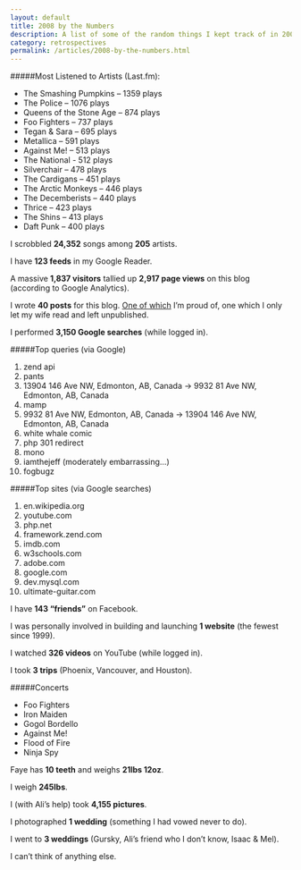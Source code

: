 ```yaml
---
layout: default
title: 2008 by the Numbers
description: A list of some of the random things I kept track of in 2008.
category: retrospectives
permalink: /articles/2008-by-the-numbers.html
---
```

#####Most Listened to Artists (Last.fm):

* The Smashing Pumpkins – 1359 plays
* The Police – 1076 plays
* Queens of the Stone Age – 874 plays
* Foo Fighters – 737 plays
* Tegan & Sara – 695 plays
* Metallica – 591 plays
* Against Me! – 513 plays
* The National - 512 plays
* Silverchair – 478 plays
* The Cardigans – 451 plays
* The Arctic Monkeys – 446 plays
* The Decemberists – 440 plays
* Thrice – 423 plays
* The Shins – 413 plays
* Daft Punk – 400 plays

I scrobbled **24,352** songs among **205** artists.

I have **123 feeds** in my Google Reader. 

A massive **1,837 visitors** tallied up **2,917 page views** on this blog (according to Google Analytics).

I wrote **40 posts** for this blog. [One of which](/articles/risk.html) I&rsquo;m proud of, one which I only let my wife read and left unpublished. 

I performed **3,150 Google searches** (while logged in). 

#####Top queries (via Google)

1. zend api
2. pants
3. 13904 146 Ave NW, Edmonton, AB, Canada -> 9932 81 Ave NW, Edmonton, AB, Canada
4. mamp
5. 9932 81 Ave NW, Edmonton, AB, Canada -> 13904 146 Ave NW, Edmonton, AB, Canada
6. white whale comic
7. php 301 redirect
8. mono
9. iamthejeff (moderately embarrassing…)
10. fogbugz
 
#####Top sites (via Google searches)

1. en.wikipedia.org
2. youtube.com
3. php.net
4. framework.zend.com
5. imdb.com
6. w3schools.com
7. adobe.com
8. google.com
9. dev.mysql.com
10. ultimate-guitar.com

I have **143 &ldquo;friends&rdquo;** on Facebook.

I was personally involved in building and launching **1 website** (the fewest since 1999). 

I watched **326 videos** on YouTube (while logged in).

I took **3 trips** (Phoenix, Vancouver, and Houston).

#####Concerts

* Foo Fighters
* Iron Maiden
* Gogol Bordello
* Against Me!
* Flood of Fire
* Ninja Spy

Faye has **10 teeth** and weighs **21lbs 12oz**. 

I weigh **245lbs**. 

I (with Ali&rsquo;s help) took **4,155 pictures**. 

I photographed **1 wedding** (something I had vowed never to do).

I went to **3 weddings** (Gursky, Ali&rsquo;s friend who I don&rsquo;t know, Isaac & Mel). 

I can&rsquo;t think of anything else.